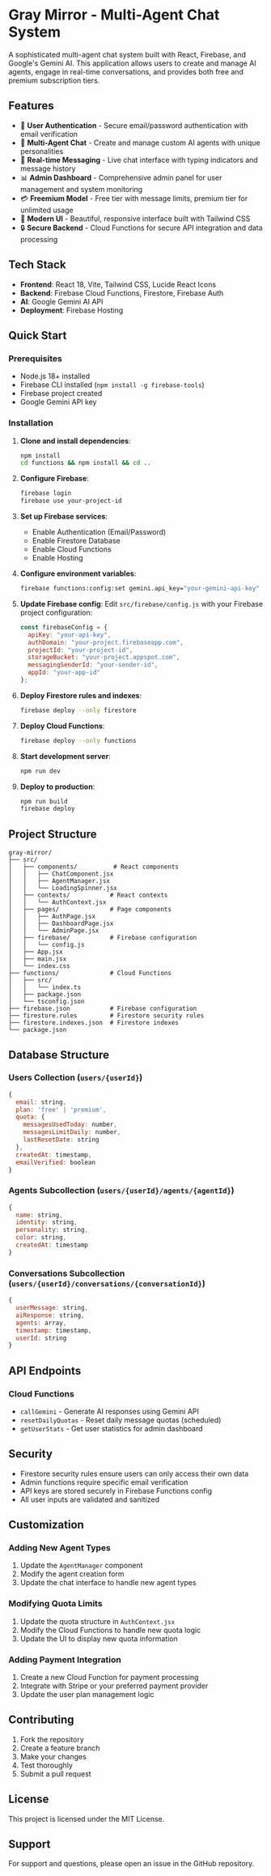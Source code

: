 # Gray Mirror - Multi-Agent Chat System

A sophisticated multi-agent chat system built with React, Firebase, and Google's Gemini AI. This application allows users to create and manage AI agents, engage in real-time conversations, and provides both free and premium subscription tiers.

## Features

- 🔐 **User Authentication** - Secure email/password authentication with email verification
- 🤖 **Multi-Agent Chat** - Create and manage custom AI agents with unique personalities
- 💬 **Real-time Messaging** - Live chat interface with typing indicators and message history
- 📊 **Admin Dashboard** - Comprehensive admin panel for user management and system monitoring
- 💳 **Freemium Model** - Free tier with message limits, premium tier for unlimited usage
- 🎨 **Modern UI** - Beautiful, responsive interface built with Tailwind CSS
- 🔒 **Secure Backend** - Cloud Functions for secure API integration and data processing

## Tech Stack

- **Frontend**: React 18, Vite, Tailwind CSS, Lucide React Icons
- **Backend**: Firebase Cloud Functions, Firestore, Firebase Auth
- **AI**: Google Gemini AI API
- **Deployment**: Firebase Hosting

## Quick Start

### Prerequisites

- Node.js 18+ installed
- Firebase CLI installed (`npm install -g firebase-tools`)
- Firebase project created
- Google Gemini API key

### Installation

1. **Clone and install dependencies**:
   ```bash
   npm install
   cd functions && npm install && cd ..
   ```

2. **Configure Firebase**:
   ```bash
   firebase login
   firebase use your-project-id
   ```

3. **Set up Firebase services**:
   - Enable Authentication (Email/Password)
   - Enable Firestore Database
   - Enable Cloud Functions
   - Enable Hosting

4. **Configure environment variables**:
   ```bash
   firebase functions:config:set gemini.api_key="your-gemini-api-key"
   ```

5. **Update Firebase config**:
   Edit `src/firebase/config.js` with your Firebase project configuration:
   ```javascript
   const firebaseConfig = {
     apiKey: "your-api-key",
     authDomain: "your-project.firebaseapp.com",
     projectId: "your-project-id",
     storageBucket: "your-project.appspot.com",
     messagingSenderId: "your-sender-id",
     appId: "your-app-id"
   };
   ```

6. **Deploy Firestore rules and indexes**:
   ```bash
   firebase deploy --only firestore
   ```

7. **Deploy Cloud Functions**:
   ```bash
   firebase deploy --only functions
   ```

8. **Start development server**:
   ```bash
   npm run dev
   ```

9. **Deploy to production**:
   ```bash
   npm run build
   firebase deploy
   ```

## Project Structure

```
gray-mirror/
├── src/
│   ├── components/          # React components
│   │   ├── ChatComponent.jsx
│   │   ├── AgentManager.jsx
│   │   └── LoadingSpinner.jsx
│   ├── contexts/           # React contexts
│   │   └── AuthContext.jsx
│   ├── pages/              # Page components
│   │   ├── AuthPage.jsx
│   │   ├── DashboardPage.jsx
│   │   └── AdminPage.jsx
│   ├── firebase/           # Firebase configuration
│   │   └── config.js
│   ├── App.jsx
│   ├── main.jsx
│   └── index.css
├── functions/              # Cloud Functions
│   ├── src/
│   │   └── index.ts
│   ├── package.json
│   └── tsconfig.json
├── firebase.json           # Firebase configuration
├── firestore.rules         # Firestore security rules
├── firestore.indexes.json  # Firestore indexes
└── package.json
```

## Database Structure

### Users Collection (`users/{userId}`)
```javascript
{
  email: string,
  plan: 'free' | 'premium',
  quota: {
    messagesUsedToday: number,
    messagesLimitDaily: number,
    lastResetDate: string
  },
  createdAt: timestamp,
  emailVerified: boolean
}
```

### Agents Subcollection (`users/{userId}/agents/{agentId}`)
```javascript
{
  name: string,
  identity: string,
  personality: string,
  color: string,
  createdAt: timestamp
}
```

### Conversations Subcollection (`users/{userId}/conversations/{conversationId}`)
```javascript
{
  userMessage: string,
  aiResponse: string,
  agents: array,
  timestamp: timestamp,
  userId: string
}
```

## API Endpoints

### Cloud Functions

- `callGemini` - Generate AI responses using Gemini API
- `resetDailyQuotas` - Reset daily message quotas (scheduled)
- `getUserStats` - Get user statistics for admin dashboard

## Security

- Firestore security rules ensure users can only access their own data
- Admin functions require specific email verification
- API keys are stored securely in Firebase Functions config
- All user inputs are validated and sanitized

## Customization

### Adding New Agent Types
1. Update the `AgentManager` component
2. Modify the agent creation form
3. Update the chat interface to handle new agent types

### Modifying Quota Limits
1. Update the quota structure in `AuthContext.jsx`
2. Modify the Cloud Functions to handle new quota logic
3. Update the UI to display new quota information

### Adding Payment Integration
1. Create a new Cloud Function for payment processing
2. Integrate with Stripe or your preferred payment provider
3. Update the user plan management logic

## Contributing

1. Fork the repository
2. Create a feature branch
3. Make your changes
4. Test thoroughly
5. Submit a pull request

## License

This project is licensed under the MIT License.

## Support

For support and questions, please open an issue in the GitHub repository.
